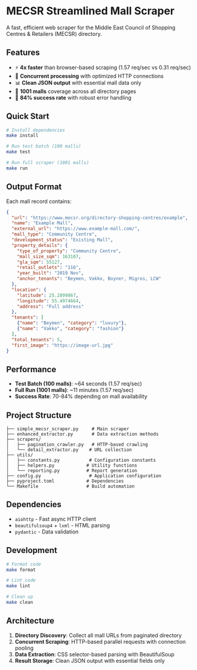 # MECSR Streamlined Mall Scraper

A fast, efficient web scraper for the Middle East Council of Shopping Centres & Retailers (MECSR) directory.

## Features

- ⚡ **4x faster** than browser-based scraping (1.57 req/sec vs 0.31 req/sec)
- 🔄 **Concurrent processing** with optimized HTTP connections
- 📊 **Clean JSON output** with essential mall data only
- 🏪 **1001 malls** coverage across all directory pages
- 🎯 **84% success rate** with robust error handling

## Quick Start

```bash
# Install dependencies
make install

# Run test batch (100 malls)
make test

# Run full scraper (1001 malls)
make run
```

## Output Format

Each mall record contains:

```json
{
  "url": "https://www.mecsr.org/directory-shopping-centres/example",
  "name": "Example Mall",
  "external_url": "https://www.example-mall.com/",
  "mall_type": "Community Centre",
  "development_status": "Existing Mall",
  "property_details": {
    "type_of_property": "Community Centre",
    "mall_size_sqm": 163107,
    "gla_sqm": 55127,
    "retail_outlets": "116",
    "year_built": "2019 Nov",
    "anchor_tenants": "Beymen, Vakko, Boyner, Migros, LCW"
  },
  "location": {
    "latitude": 25.2899867,
    "longitude": 55.4974664,
    "address": "Full address"
  },
  "tenants": [
    {"name": "Beymen", "category": "luxury"},
    {"name": "Vakko", "category": "fashion"}
  ],
  "total_tenants": 5,
  "first_image": "https://image-url.jpg"
}
```

## Performance

- **Test Batch (100 malls)**: ~64 seconds (1.57 req/sec)
- **Full Run (1001 malls)**: ~11 minutes (1.57 req/sec)
- **Success Rate**: 70-84% depending on mall availability

## Project Structure

```
├── simple_mecsr_scraper.py     # Main scraper
├── enhanced_extractor.py       # Data extraction methods
├── scrapers/
│   ├── pagination_crawler.py   # HTTP-based crawling
│   └── detail_extractor.py    # URL collection
├── utils/
│   ├── constants.py           # Configuration constants
│   ├── helpers.py            # Utility functions
│   └── reporting.py          # Report generation
├── config.py                  # Application configuration
├── pyproject.toml            # Dependencies
└── Makefile                  # Build automation
```

## Dependencies

- `aiohttp` - Fast async HTTP client
- `beautifulsoup4` + `lxml` - HTML parsing
- `pydantic` - Data validation

## Development

```bash
# Format code
make format

# Lint code
make lint

# Clean up
make clean
```

## Architecture

1. **Directory Discovery**: Collect all mall URLs from paginated directory
2. **Concurrent Scraping**: HTTP-based parallel requests with connection pooling
3. **Data Extraction**: CSS selector-based parsing with BeautifulSoup
4. **Result Storage**: Clean JSON output with essential fields only